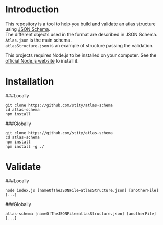 Introduction
=====
This repository is a tool to help you build and validate an atlas structure using [JSON Schema](http://json-schema.org/). <br>
The different objects used in the format are described in JSON Schema. <br>
`Atlas.json` is the main schema.<br>
`atlasStructure.json` is an example of structure passing the validation.

This projects requires Node.js to be installed on your computer.
See the [official Node.js website](https://nodejs.org/en/) to install it.


Installation
=====
###Locally

```shell
git clone https://github.com/stity/atlas-schema
cd atlas-schema
npm install
```

###Globally

```shell
git clone https://github.com/stity/atlas-schema
cd atlas-schema
npm install
npm install -g ./
```


Validate
=====
###Locally

```shell
node index.js [nameOfTheJSONFile=atlasStructure.json] [anotherFile] [...]
```
###Globally

```shell
atlas-schema [nameOfTheJSONFile=atlasStructure.json] [anotherFile] [...]
```